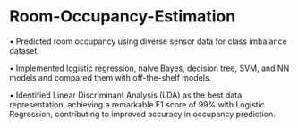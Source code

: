 # Room-Occupancy-Estimation

• Predicted room occupancy using diverse sensor data for class imbalance dataset.

• Implemented logistic regression, naive Bayes, decision tree, SVM, and NN models and compared them 
  with off-the-shelf models.
  
• Identified Linear Discriminant Analysis (LDA) as the best data representation, achieving a remarkable F1 
  score of 99% with Logistic Regression, contributing to improved accuracy in occupancy prediction.
